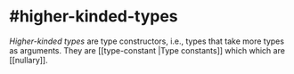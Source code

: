 # #higher-kinded-types

*Higher-kinded types* are type constructors, i.e., types that take more types as arguments. They are [[type-constant |Type constants]] which which are [[nullary]].
